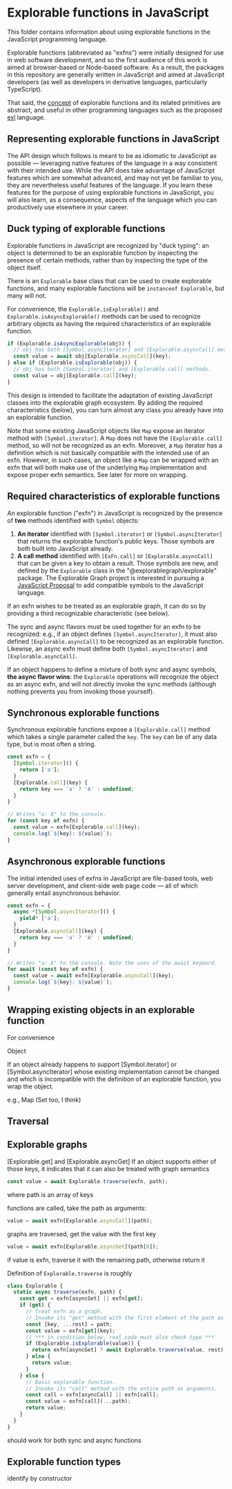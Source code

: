 # Explorable functions in JavaScript

This folder contains information about using explorable functions in the JavaScript programming language.

Explorable functions (abbreviated as "exfns") were initially designed for use in web software development, and so the first audience of this work is aimed at browser-based or Node-based software. As a result, the packages in this repository are generally written in JavaScript and aimed at JavaScript developers (as well as developers in derivative languages, particularly TypeScript).

That said, the [concept](../Concepts/ReadMe.md) of explorable functions and its related primitives are abstract, and useful in other programming languages such as the proposed [exl](../exl/ReadMe.md) language.

## Representing explorable functions in JavaScript

The API design which follows is meant to be as idiomatic to JavaScript as possible — leveraging native features of the language in a way consistent with their intended use. While the API does take advantage of JavaScript features which are somewhat advanced, and may not yet be familiar to you, they are nevertheless useful features of the language. If you learn these features for the purpose of using explorable functions in JavaScript, you will also learn, as a consequence, aspects of the language which you can productively use elsewhere in your career.

## Duck typing of explorable functions

Explorable functions in JavaScript are recognized by "duck typing": an object is determined to be an explorable function by inspecting the presence of certain methods, rather than by inspecting the type of the object itself.

There is an `Explorable` base class that can be used to create explorable functions, and many explorable functions will be `instanceof Explorable`, but many will not.

For convenience, the `Explorable.isExplorable()` and `Explorable.isAsyncExplorable()` methods can be used to recognize arbitrary objects as having the required characteristics of an explorable function.

```js
if (Explorable.isAsyncExplorable(obj)) {
  // obj has both [Symbol.asyncIterator] and [Explorable.asyncCall] methods.
  const value = await obj[Explorable.asyncCall](key);
} else if (Explorable.isExplorable(obj)) {
  // obj has both [Symbol.iterator] and [Explorable.call] methods.
  const value = obj[Explorable.call](key);
}
```

This design is intended to facilitate the adaptation of existing JavaScript classes into the explorable graph ecosystem. By adding the required characteristics (below), you can turn almost any class you already have into an explorable function.

Note that some existing JavaScript objects like `Map` expose an iterator method with `[Symbol.iterator]`. A `Map` does not have the `[Explorable.call]` method, so will not be recognized as an exfn. Moreover, a `Map` iterator has a definition which is not basically compatible with the intended use of an exfn. However, in such cases, an object like a `Map` can be wrapped with an exfn that will both make use of the underlying `Map` implementation and expose proper exfn semantics. See later for more on wrapping.

## Required characteristics of explorable functions

An explorable function ("exfn") in JavaScript is recognized by the presence of **two** methods identified with `Symbol` objects:

1. **An iterator** identified with `[Symbol.iterator]` or `[Symbol.asyncIterator]` that returns the explorable function's public keys. Those symbols are both built into JavaScript already.
2. **A call method** identified with `[ExFn.call]` or `[Explorable.asyncCall]` that can be given a key to obtain a result. Those symbols are new, and defined by the `Explorable` class in the "@explorablegraph/explorable" package. The Explorable Graph project is interested in pursuing a [JavaScript Proposal](./JavaScript%20Proposal.md) to add compatible symbols to the JavaScript language.

If an exfn wishes to be treated as an explorable graph, it can do so by providing a third recognizable characteristic (see below).

The sync and async flavors must be used together for an exfn to be recognized: e.g., if an object defines `[Symbol.asyncIterator]`, it must also defined `[Explorable.asyncCall]` to be recognized as an explorable function. Likewise, an async exfn must define both `[Symbol.asyncIterator]` and `[Explorable.asyncCall]`.

If an object happens to define a mixture of both sync and async symbols, **the async flavor wins**: the `Explorable` operations will recognize the object as an async exfn, and will not directly invoke the sync methods (although nothing prevents you from invoking those yourself).

## Synchronous explorable functions

Synchronous explorable functions expose a `[Explorable.call]` method which takes a single parameter called the `key`. The `key` can be of any data type, but is most often a string.

```js
const exfn = {
  [Symbol.iterator]() {
    return ['a'];
  }
  [Explorable.call](key) {
    return key === 'a' ? 'A' : undefined;
  }
}

// Writes "a: A" to the console.
for (const key of exfn) {
  const value = exfn[Explorable.call](key);
  console.log(`${key}: ${value}`);
}
```

## Asynchronous explorable functions

The initial intended uses of exfns in JavaScript are file-based tools, web server development, and client-side web page code — all of which generally entail asynchronous behavior.

```js
const exfn = {
  async *[Symbol.asyncIterator]() {
    yield* ['a'];
  }
  [Explorable.asyncCall](key) {
    return key === 'a' ? 'A' : undefined;
  }
}

// Writes "a: A" to the console. Note the uses of the await keyword.
for await (const key of exfn) {
  const value = await exfn[Explorable.asyncCall](key);
  console.log(`${key}: ${value}`);
}
```

## Wrapping existing objects in an explorable function

For convenience

Object

If an object already happens to support [Symbol.iterator] or [Symbol.asyncIterator] whose existing implementation cannot be changed and which is incompatible with the definition of an explorable function, you wrap the object.

e.g., Map
(Set too, I think)

## Traversal

## Explorable graphs

[Explorable.get] and [Explorable.asyncGet]
If an object supports either of those keys, it indicates that it can also be treated with graph semantics

```js
const value = await Explorable.traverse(exfn, path);
```

where path is an array of keys

functions are called, take the path as arguments:

```js
value = await exfn[Explorable.asyncCall](path);
```

graphs are traversed, get the value with the first key

```js
value = await exfn[Explorable.asyncGet](path[0]);
```

if value is exfn, traverse it with the remaining path, otherwise return it

Definition of `Explorable.traverse` is roughly

```js
class Explorable {
  static async traverse(exfn, path) {
    const get = exfn[asyncGet] || exfn[get];
    if (get) {
      // Treat exfn as a graph.
      // Invoke its "get" method with the first element of the path as a key.
      const [key, ...rest] = path;
      const value = exfn[get](key);
      // *** in condition below, real code must also check type ***
      if (Explorable.isExplorable(value)) {
        return exfn[asyncGet] ? await Explorable.traverse(value, rest) : value;
      } else {
        return value;
      }
    } else {
      // Basic explorable function.
      // Invoke its "call" method with the entire path as arguments.
      const call = exfn[asyncCall] || exfn[call];
      const value = exfn[call](...path);
      return value;
    }
  }
}
```

should work for both sync and async functions

## Explorable function types

identify by constructor
